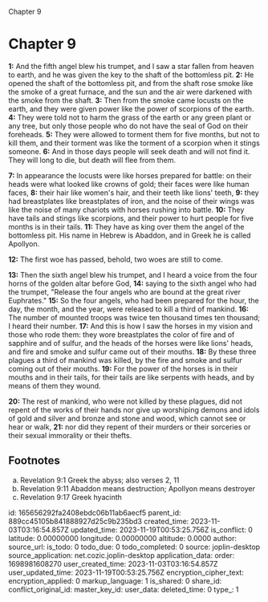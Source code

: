 Chapter 9

# Chapter 9
**1:** And the fifth angel blew his trumpet, and I saw a star fallen from heaven to earth, and he was given the key to the shaft of the bottomless pit.
**2:** He opened the shaft of the bottomless pit, and from the shaft rose smoke like the smoke of a great furnace, and the sun and the air were darkened with the smoke from the shaft.
**3:** Then from the smoke came locusts on the earth, and they were given power like the power of scorpions of the earth.
**4:** They were told not to harm the grass of the earth or any green plant or any tree, but only those people who do not have the seal of God on their foreheads.
**5:** They were allowed to torment them for five months, but not to kill them, and their torment was like the torment of a scorpion when it stings someone.
**6:** And in those days people will seek death and will not find it. They will long to die, but death will flee from them.

**7:** In appearance the locusts were like horses prepared for battle: on their heads were what looked like crowns of gold; their faces were like human faces,
**8:** their hair like women's hair, and their teeth like lions' teeth,
**9:** they had breastplates like breastplates of iron, and the noise of their wings was like the noise of many chariots with horses rushing into battle.
**10:** They have tails and stings like scorpions, and their power to hurt people for five months is in their tails.
**11:** They have as king over them the angel of the bottomless pit. His name in Hebrew is Abaddon, and in Greek he is called Apollyon.

**12:** The first woe has passed, behold, two woes are still to come.

**13:** Then the sixth angel blew his trumpet, and I heard a voice from the four horns of the golden altar before God,
**14:** saying to the sixth angel who had the trumpet, "Release the four angels who are bound at the great river Euphrates."
**15:** So the four angels, who had been prepared for the hour, the day, the month, and the year, were released to kill a third of mankind.
**16:** The number of mounted troops was twice ten thousand times ten thousand; I heard their number.
**17:** And this is how I saw the horses in my vision and those who rode them: they wore breastplates the color of fire and of sapphire and of sulfur, and the heads of the horses were like lions' heads, and fire and smoke and sulfur came out of their mouths.
**18:** By these three plagues a third of mankind was killed, by the fire and smoke and sulfur coming out of their mouths.
**19:** For the power of the horses is in their mouths and in their tails, for their tails are like serpents with heads, and by means of them they wound.

**20:** The rest of mankind, who were not killed by these plagues, did not repent of the works of their hands nor give up worshiping demons and idols of gold and silver and bronze and stone and wood, which cannot see or hear or walk,
**21:** nor did they repent of their murders or their sorceries or their sexual immorality or their thefts.

## Footnotes

<ol type='a'>
	<li>Revelation 9:1 Greek the abyss; also verses 2, 11</li>
	<li>Revelation 9:11 Abaddon means destruction; Apollyon means destroyer</li>
	<li>Revelation 9:17 Greek hyacinth</li>
</ol>


id: 165656292fa2408ebdc06b11ab6aecf5
parent_id: 889cc45105b841888927d25c9b235bd3
created_time: 2023-11-03T03:16:54.857Z
updated_time: 2023-11-19T00:53:25.756Z
is_conflict: 0
latitude: 0.00000000
longitude: 0.00000000
altitude: 0.0000
author: 
source_url: 
is_todo: 0
todo_due: 0
todo_completed: 0
source: joplin-desktop
source_application: net.cozic.joplin-desktop
application_data: 
order: 1698981608270
user_created_time: 2023-11-03T03:16:54.857Z
user_updated_time: 2023-11-19T00:53:25.756Z
encryption_cipher_text: 
encryption_applied: 0
markup_language: 1
is_shared: 0
share_id: 
conflict_original_id: 
master_key_id: 
user_data: 
deleted_time: 0
type_: 1